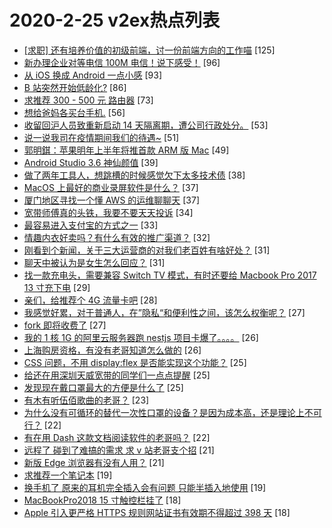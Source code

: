 # 2020-2-25 v2ex热点列表

+ [[求职] 还有培养价值的初级前端，讨一份前端方向的工作喵](https://www.v2ex.com/t/647270#reply125) [125]
+ [新办理企业对等电信 100M 电信！说下感受！](https://www.v2ex.com/t/647278#reply96) [96]
+ [从 iOS 换成 Android 一点小感](https://www.v2ex.com/t/647287#reply93) [93]
+ [B 站突然开始低龄化?](https://www.v2ex.com/t/647411#reply86) [86]
+ [求推荐 300 - 500 元 路由器](https://www.v2ex.com/t/647350#reply73) [73]
+ [想给爸妈各买台手机.](https://www.v2ex.com/t/647418#reply56) [56]
+ [收留回沪人员致重新启动 14 天隔离期，遭公司行政处分。](https://www.v2ex.com/t/647412#reply53) [53]
+ [说一说我司在疫情期间我们的待遇~](https://www.v2ex.com/t/647404#reply51) [51]
+ [郭明錤：苹果明年上半年将推首款 ARM 版 Mac](https://www.v2ex.com/t/647275#reply49) [49]
+ [Android Studio 3.6 神仙颜值](https://www.v2ex.com/t/647360#reply39) [39]
+ [做了两年工具人，想跳槽的时候感觉欠下太多技术债](https://www.v2ex.com/t/647280#reply38) [38]
+ [MacOS 上最好的商业录屏软件是什么？](https://www.v2ex.com/t/647272#reply37) [37]
+ [厦门地区寻找一个懂 AWS 的运维聊聊天](https://www.v2ex.com/t/647378#reply37) [37]
+ [宽带师傅真的头铁，我要不要天天投诉](https://www.v2ex.com/t/647376#reply34) [34]
+ [最容易进入支付宝的方式之一](https://www.v2ex.com/t/647313#reply33) [33]
+ [情趣内衣好卖吗？有什么有效的推广渠道？](https://www.v2ex.com/t/647389#reply32) [32]
+ [刚看到个新闻，关于三大运营商的对我们老百姓有啥好处？](https://www.v2ex.com/t/647505#reply31) [31]
+ [聊天中被认为是女生怎么回应？](https://www.v2ex.com/t/647356#reply31) [31]
+ [找一款充电头，需要兼容 Switch TV 模式，有时还要给 Macbook Pro 2017 13 寸充下电](https://www.v2ex.com/t/647399#reply29) [29]
+ [亲们，给推荐个 4G 流量卡吧](https://www.v2ex.com/t/647335#reply28) [28]
+ [我感觉好累，对于普通人，在”隐私“和便利性之间，该怎么权衡呢？](https://www.v2ex.com/t/647496#reply27) [27]
+ [fork 即将收费了](https://www.v2ex.com/t/647503#reply27) [27]
+ [我的 1 核 1G 的阿里云服务器跑 nestjs 项目卡爆了。。。。](https://www.v2ex.com/t/647310#reply26) [26]
+ [上海购房资格，有没有老哥知道怎么做的](https://www.v2ex.com/t/647415#reply26) [26]
+ [CSS 问题，不用 display:flex 是否能实现这个功能？](https://www.v2ex.com/t/647424#reply25) [25]
+ [给还在用深圳天威宽带的同学们一点点提醒](https://www.v2ex.com/t/647286#reply25) [25]
+ [发现现在戴口罩最大的方便是什么了](https://www.v2ex.com/t/647385#reply25) [25]
+ [有木有听伍佰歌曲的老哥？](https://www.v2ex.com/t/647414#reply23) [23]
+ [为什么没有可循环的替代一次性口罩的设备？是因为成本高，还是理论上不可行？](https://www.v2ex.com/t/647314#reply22) [22]
+ [有在用 Dash 这款文档阅读软件的老哥吗？](https://www.v2ex.com/t/647383#reply22) [22]
+ [远程了 碰到了难搞的需求 求 v 站老哥支个招](https://www.v2ex.com/t/647526#reply21) [21]
+ [新版 Edge 浏览器有没有人用？](https://www.v2ex.com/t/647392#reply21) [21]
+ [求推荐一个笔记本](https://www.v2ex.com/t/647461#reply19) [19]
+ [换手机了 原来的耳机完全插入会有问题 只能半插入地使用](https://www.v2ex.com/t/647285#reply19) [19]
+ [MacBookPro2018 15 寸触控栏挂了](https://www.v2ex.com/t/647284#reply18) [18]
+ [Apple 引入更严格 HTTPS 规则网站证书有效期不得超过 398 天](https://www.v2ex.com/t/647384#reply18) [18]
